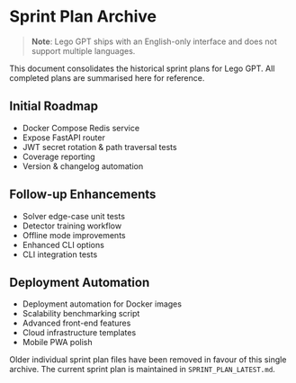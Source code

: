 # Sprint Plan Archive

> **Note**: Lego GPT ships with an English-only interface and does not support multiple languages.

This document consolidates the historical sprint plans for Lego GPT. All completed plans are summarised here for reference.

## Initial Roadmap
- Docker Compose Redis service
- Expose FastAPI router
- JWT secret rotation & path traversal tests
- Coverage reporting
- Version & changelog automation

## Follow-up Enhancements
- Solver edge-case unit tests
- Detector training workflow
- Offline mode improvements
- Enhanced CLI options
- CLI integration tests

## Deployment Automation
- Deployment automation for Docker images
- Scalability benchmarking script
- Advanced front-end features
- Cloud infrastructure templates
- Mobile PWA polish

Older individual sprint plan files have been removed in favour of this single archive. The current sprint plan is maintained in `SPRINT_PLAN_LATEST.md`.


